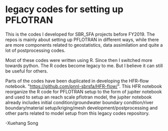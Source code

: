 # legacy codes for setting up PFLOTRAN
This is the codes I developed for SBR_SFA projects before FY2019. The repos is mainly about setting up PFLOTRAN in different ways, while there are more components related to geostatistics, data assimilation and quite a lot of postprocessing codes.


Most of these codes were written using R. Since then I switched more towards python. The R codes become legacy to me. But I believe it can still be useful for others. 

Parts of the codes have been duplicated in developing the HFR-flow notebook. "https://github.com/pnnl-sbrsfa/HFR-flow/". This HFR notebook reorganize the R code for PFLOTRAN setup to the form of jupiter notebook and used to setup an reach scale pflotran model, the jupiter notebook already includes initial condition/groundwater boundary condtion/river boundary/material setup/kriging/mesh development/postprocessing and other parts related to model setup from this legacy codes repository. 


-Xuehang Song
